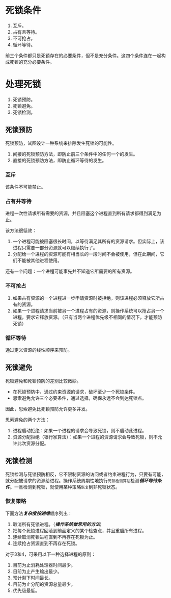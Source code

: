 # 死锁条件

1. 互斥。
2. 占有且等待。
3. 不可抢占。
4. 循环等待。

前三个条件都只是死锁存在的必要条件，但不是充分条件。这四个条件连在一起构成死锁的充分必要条件。

# 处理死锁

1. 死锁预防。
2. 死锁避免。
3. 死锁检测。

## 死锁预防

死锁预防，试图设计一种系统来排除发生死锁的可能性。

1. 间接的死锁预防方法，即防止前三个条件中的任何一个的发生。
2. 直接的死锁预防方法，即防止循环等待的发生。

### 互斥

该条件不可能禁止。

### 占有并等待

进程一次性请求所有需要的资源，并且阻塞这个进程直到所有请求都得到满足为止。

该方法很低效：

1. 一个进程可能被阻塞很长时间，以等待满足其所有的资源请求。但实际上，该进程只需要一部分资源就可以继续执行了。
2. 分配给一个进程的资源可能有相当长的一段时间不会被使用，但在此期间，它们不能被其他进程使用。

还有一个问题：一个进程可能事先并不知道它所需要的所有资源。

###  不可抢占

1. 如果占有资源的一个进程进一步申请资源时被拒绝，则该进程必须释放它所占有的资源。
2. 如果一个进程请求当前被另一个进程占有的资源，则操作系统可以抢占另一个进程，要求它释放资源。（只有当两个进程优先级不相同的情况下，才能预防死锁）

### 循环等待

通过定义资源的线性顺序来预防。

## 死锁避免

死锁避免和死锁预防的差别比较微妙。

- 在死锁预防中，通过约束资源的请求，破坏至少一个死锁条件。
- 思索避免允许三个必要条件，通过选择，确保永远不会到达死锁点。

因此，思索避免比死锁预防允许更多并发。

思索避免的两个方法：

1. 进程启动拒绝：如果一个进程的请求会导致死锁，则不启动此进程。
2. 资源分配拒绝（银行家算法）：如果一个进程的资源请求会导致死锁，则不允许此次资源分配。

## 死锁检测

死锁检测与死锁预防相反，它不限制资源的访问或者约束进程行为，只要有可能，就分配被请求的资源给进程。操作系统周期性地执行`死锁检测算法`检测***循环等待条件***。一旦检测到死锁，就使用某种策略`恢复`到非死锁状态。

### 恢复策略

下面方法***复杂度按递增***顺序列出：

1. 取消所有死锁进程。（***操作系统做常用的方法***）
2. 把每个死锁进程回滚到前面定义的某个检查点，并且重启所有进程。
3. 连续取消死锁进程直到不再存在死锁为止。
4. 连续抢占资源直到不再存在死锁。

对于3和4，可采用以下一种选择进程的原则：

1. 目前为止消耗处理器时间最少。
2. 目前为止产生输出最少。
3. 预计剩下时间最长。
4. 目前为止分配的资源总量最少。
5. 优先级最低。